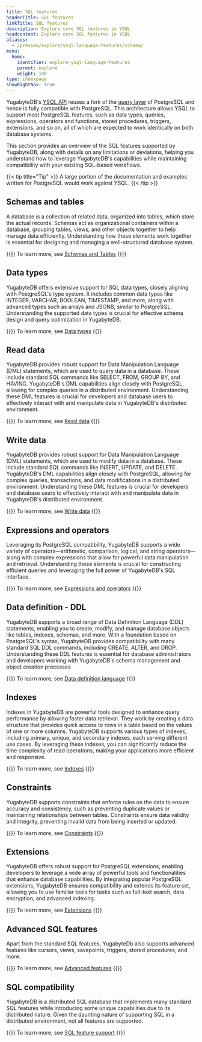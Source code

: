 ```yaml
---
title: SQL features
headerTitle: SQL features
linkTitle: SQL features
description: Explore core SQL features in YSQL
headcontent: Explore core SQL features in YSQL
aliases:
  - /preview/explore/ysql-language-features/schema/
menu:
  home:
    identifier: explore-ysql-language-features
    parent: explore
    weight: 100
type: indexpage
showRightNav: true
---
```

YugabyteDB's [YSQL API](../../api/ysql/) reuses a fork of the [query layer](../../architecture/query-layer/) of PostgreSQL and hence is fully compatible with PostgreSQL. This architecture allows YSQL to support most PostgreSQL features, such as data types, queries, expressions, operators and functions, stored procedures, triggers, extensions, and so on, all of which are expected to work identically on both database systems.

This section provides an overview of the SQL features supported by YugabyteDB, along with details on any limitations or deviations, helping you understand how to leverage YugabyteDB's capabilities while maintaining compatibility with your existing SQL-based workflows.

{{< tip title="Tip" >}}
A large portion of the documentation and examples written for PostgreSQL would work against YSQL.
{{< /tip >}}

## Schemas and tables

A database is a collection of related data, organized into tables, which store the actual records. Schemas act as organizational containers within a database, grouping tables, views, and other objects together to help manage data efficiently. Understanding how these elements work together is essential for designing and managing a well-structured database system.

{{<lead link="databases-schemas-tables/">}}
To learn more, see [Schemas and Tables](databases-schemas-tables/)
{{</lead>}}

## Data types

YugabyteDB offers extensive support for SQL data types, closely aligning with PostgreSQL's type system. It includes common data types like INTEGER, VARCHAR, BOOLEAN, TIMESTAMP, and more, along with advanced types such as arrays and JSONB, similar to PostgreSQL. Understanding the supported data types is crucial for effective schema design and query optimization in YugabyteDB.

{{<lead link="data-types/">}}
To learn more, see [Data types](data-types/)
{{</lead>}}

## Read data

YugabyteDB provides robust support for Data Manipulation Language (DML) statements, which are used to query data in a database. These include standard SQL commands like SELECT, FROM, GROUP BY, and HAVING. YugabyteDB's DML capabilities align closely with PostgreSQL, allowing for complex queries in a distributed environment. Understanding these DML features is crucial for developers and database users to effectively interact with and manipulate data in YugabyteDB's distributed environment.

{{<lead link="queries/">}}
To learn more, see [Read data](queries/)
{{</lead>}}

## Write data

YugabyteDB provides robust support for Data Manipulation Language (DML) statements, which are used to modify data in a database. These include standard SQL commands like INSERT, UPDATE, and DELETE. YugabyteDB's DML capabilities align closely with PostgreSQL, allowing for complex queries, transactions, and data modifications in a distributed environment. Understanding these DML features is crucial for developers and database users to effectively interact with and manipulate data in YugabyteDB's distributed environment.

{{<lead link="data-manipulation/">}}
To learn more, see [Write data](data-manipulation/)
{{</lead>}}

## Expressions and operators

Leveraging its PostgreSQL compatibility, YugabyteDB supports a wide variety of operators—arithmetic, comparison, logical, and string operators—along with complex expressions that allow for powerful data manipulation and retrieval. Understanding these elements is crucial for constructing efficient queries and leveraging the full power of YugabyteDB's SQL interface.

{{<lead link="expressions-operators/">}}
To learn more, see [Expressions and operators](expressions-operators/)
{{</lead>}}

## Data definition - DDL

YugabyteDB supports a broad range of Data Definition Language (DDL) statements, enabling you to create, modify, and manage database objects like tables, indexes, schemas, and more. With a foundation based on PostgreSQL's syntax, YugabyteDB provides compatibility with many standard SQL DDL commands, including CREATE, ALTER, and DROP. Understanding these DDL features is essential for database administrators and developers working with YugabyteDB's schema management and object creation processes

{{<lead link="../../api/ysql/the-sql-language/statements/#data-definition-language-ddl">}}
To learn more, see [Data definition language](../../api/ysql/the-sql-language/statements/#data-definition-language-ddl)
{{</lead>}}

## Indexes

Indexes in YugabyteDB are powerful tools designed to enhance query performance by allowing faster data retrieval. They work by creating a data structure that provides quick access to rows in a table based on the values of one or more columns. YugabyteDB supports various types of indexes, including primary, unique, and secondary indexes, each serving different use cases. By leveraging these indexes, you can significantly reduce the time complexity of read operations, making your applications more efficient and responsive.

{{<lead link="indexes-constraints/">}}
To learn more, see [Indexes](indexes-constraints/)
{{</lead>}}

## Constraints

YugabyteDB supports constraints that enforce rules on the data to ensure accuracy and consistency, such as preventing duplicate values or maintaining relationships between tables. Constraints ensure data validity and integrity, preventing invalid data from being inserted or updated.

{{<lead link="data-manipulation/#constraints">}}
To learn more, see [Constraints](data-manipulation/#constraints)
{{</lead>}}

## Extensions

YugabyteDB offers robust support for PostgreSQL extensions, enabling developers to leverage a wide array of powerful tools and functionalities that enhance database capabilities. By integrating popular PostgreSQL extensions, YugabyteDB ensures compatibility and extends its feature set, allowing you to use familiar tools for tasks such as full-text search, data encryption, and advanced indexing.

{{<lead link="pg-extensions/">}}
To learn more, see [Extensions](pg-extensions/)
{{</lead>}}

## Advanced SQL features

Apart from the standard SQL features, YugabyteDb also supports advanced features like cursors, views, savepoints, triggers, stored procedures, and more.

{{<lead link="advanced-features/">}}
To learn more, see [Advanced features](advanced-features/)
{{</lead>}}

## SQL compatibility

YugabyteDB is a distributed SQL database that implements many standard SQL features while introducing some unique capabilities due to its distributed nature. Given the daunting nature of supporting SQL in a distributed environment, not all features are supported.

{{<lead link="../../api/ysql/sql-feature-support/">}}
To learn more, see [SQL feature support](../../api/ysql/sql-feature-support/)
{{</lead>}}
